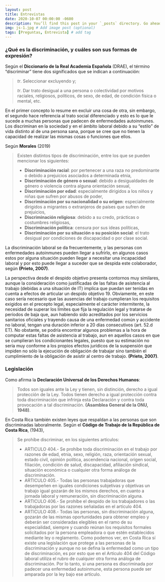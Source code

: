 ```yaml
---
layout: post
title: Entrevistas
date: 2020-10-07 00:00:00 -0600
description: You’ll find this post in your `_posts` directory. Go ahead and edit it and re-build the site to see your changes. # Add post description (optional)
img: js-1.jpg # Add image post (optional)
tags: [Preguntas, Entrevista] # add tag
---
```

### ¿Qué es la discriminación, y cuáles son sus formas de expresión?
Según el **Diccionario de la Real Academia Española** (DRAE), el término “discriminar” tiene dos significados que se indican a continuación:

>*tr*. Seleccionar excluyendo y;
>
>*tr*. Dar trato desigual a una persona o colectividad por motivos raciales, religiosos, políticos, de sexo, de edad, de condición física o mental, etc.

En el primer concepto lo resume en excluir una cosa de otra, sin embargo, el segundo hace referencia al trato social diferenciado y esto es lo que le sucede a muchas personas que padecen de enfermedades autoinmunes. Los discriminan en la sociedad y en el ámbito laboral debido a su “estilo” de vida distinto al de una persona sana, porque se cree que no tienen la capacidad de realizar las mismas cosas o funciones que ellos. 

Según **Morales** (2019)
>Existen distintos tipos de discriminación, entre los que se pueden mencionar los siguientes:
>* **Discriminación racial**: por pertenecer a una raza no predominante o debido a prejuicios asociados a determinada etnia,
>* **Discriminación de género o sexual**: debido a desigualdades de género o violencia contra alguna orientación sexual,
>* **Discriminación por edad**: especialmente dirigidos a los niños y niñas que sufren por abusos de poder,
>* **Discriminación por su nacionalidad o su origen**: especialmente dirigidos a migrantes o extranjeros de países que sufren de prejuicios,
>* **Discriminación religiosa**: debido a su credo, prácticas o costumbres religiosas,
>* **Discriminación política**: censura por sus ideas políticas,
>* **Discriminación por su situación o su posición social**: el trato desigual por condiciones de discapacidad o por clase social.

La discriminación laboral se da frecuentemente, y las personas con enfermedades autoinmunes pueden llegar a sufrirlo, en algunos casos estos por alguna situación pueden llegar a necesitar una incapacidad laboral y por esto puede llegar a suceder que se despida este colaborador, según **(Prieto, 2007)**.

La perspectiva desde el despido objetivo presenta contornos muy similares, aunque la consideración como justificadas de las faltas de asistencia al trabajo (debidas a una situación de IT) implica que puedan ser tenidas en cuenta a efectos de articular un despido objetivo 19. Obviamente, en este caso sería necesario que las ausencias del trabajo cumplieran los requisitos exigidos en el precepto legal, especialmente el carácter intermitente, la necesidad de superar los límites que fija la regulación legal y tratarse de períodos de baja que, aun habiendo sido acreditados por los servicios sanitarios oficiales y trayendo causa de una enfermedad común y accidente no laboral, tengan una duración inferior a 20 días consecutivos (art. 52.d ET). No obstante, se podría encontrar algunos problemas a la hora de computar estas faltas de asistencia al trabajo, aun en aquellos casos en que se cumplieran los condicionantes legales, puesto que su estimación no sería muy conforme a los propios efectos jurídicos de la suspensión que impiden no sólo la ejecución de obligación de trabajar sino también el cumplimiento de la obligación de asistir al centro de trabajo. **(Prieto, 2007)**.

### Legislación
Como afirma la **Declaración Universal de los Derechos Humanos**: 
>Todos son iguales ante la Ley y tienen, sin distinción, derecho a igual protección de la Ley. Todos tienen derecho a igual protección contra toda discriminación que infrinja esta Declaración y contra toda provocación a tal discriminación. **(Asamblea General de la ONU, 1948)**.

En Costa Rica también existen leyes que respaldan a las personas que son discriminadas laboralmente. Según el **Código de Trabajo de la República de Costa Rica**, (1943), 
>Se prohíbe discriminar, en los siguientes artículos:
>* ARTICULO 404.- Se prohíbe toda discriminación en el trabajo por razones de edad, etnia, sexo, religión, raza, orientación sexual, estado civil, opinión política, ascendencia nacional, origen social, filiación, condición de salud, discapacidad, afiliación sindical, situación económica o cualquier otra forma análoga de discriminación.
>* ARTICULO 405.- Todas las personas trabajadoras que desempeñen en iguales condiciones subjetivas y objetivas un trabajo igual gozarán de los mismos derechos, en cuanto a jornada laboral y remuneración, sin discriminación alguna.
>* ARTICULO 406.- Se prohíbe el despido de los trabajadores o las trabajadoras por las razones señaladas en el artículo 404.
>* ARTICULO 408.- Todas las personas, sin discriminación alguna, gozarán de las mismas oportunidades para obtener empleo y deberán ser consideradas elegibles en el ramo de su especialidad, siempre y cuando reúnan los requisitos formales solicitados por la persona empleadora o que estén establecidos mediante ley o reglamento.
Como podemos ver, en Costa Rica sí existe una legislación que protege a las personas de la discriminación y aunque no se defina la enfermedad como un tipo de discriminación, es por esto que en el Artículo 404 del Código laboral utiliza el rubro de cualquier otra forma análoga de discriminación. Por lo tanto, si una persona es discriminada por padecer una enfermedad autoinmune, esta persona puede ser amparada por la ley bajo ese artículo.
